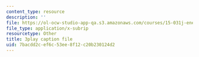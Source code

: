 ```yaml
---
content_type: resource
description: ''
file: https://ol-ocw-studio-app-qa.s3.amazonaws.com/courses/15-031j-energy-decisions-markets-and-policies-spring-2012/7bacdd2cef6c53ee8f12c20b230124d2_2oooMpS_3vg.vtt
file_type: application/x-subrip
resourcetype: Other
title: 3play caption file
uid: 7bacdd2c-ef6c-53ee-8f12-c20b230124d2
---
```

